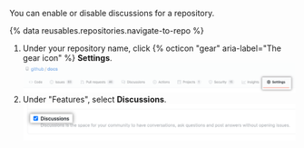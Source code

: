 You can enable or disable discussions for a repository.

{% data reusables.repositories.navigate-to-repo %}
1. Under your repository name, click {% octicon "gear" aria-label="The gear icon" %}
**Settings**.
![Repository settings button](/assets/images/help/discussions/public-repo-settings.png)
1. Under "Features", select **Discussions**.
    ![Checkbox under "Features" for enabling or disabling discussions for a repository](/assets/images/help/discussions/select-discussions-checkbox.png)
